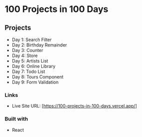 # 100 Projects in 100 Days

## Projects
- Day 1: Search Filter
- Day 2: Birthday Remainder
- Day 3: Counter
- Day 4: Store
- Day 5: Artists List
- Day 6: Online Library
- Day 7: Todo List
- Day 8: Tours Component
- Day 9: Form Validation

### Links

- Live Site URL: [https://100-projects-in-100-days.vercel.app/]

### Built with

- React

